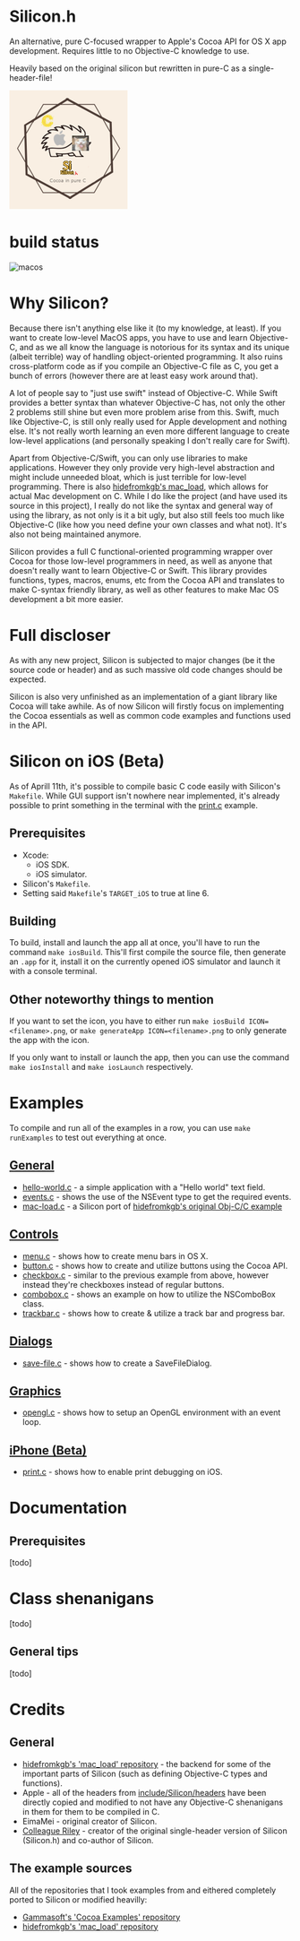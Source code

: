 # Silicon.h
An alternative, pure C-focused wrapper to Apple's Cocoa API for OS X app development. Requires little to no Objective-C knowledge to use.

Heavily based on the original silicon but rewritten in pure-C as a single-header-file!

![alt text](logo.png)

# build status
![macos](https://github.com/EimaMei/Silicon/actions/workflows/macos.yml/badge.svg)

# Why Silicon?
Because there isn't anything else like it (to my knowledge, at least). If you want to create low-level MacOS apps, you have to use and learn Objective-C, and as we all know the language is notorious for its syntax and its unique (albeit terrible) way of handling object-oriented programming. It also ruins cross-platform code as if you compile an Objective-C file as C, you get a bunch of errors (however there are at least easy work around that).

A lot of people say to "just use swift" instead of Objective-C. While Swift provides a better syntax than whatever Objective-C has, not only the other 2 problems still shine but even more problem arise from this. Swift, much like Objective-C, is still only really used for Apple development and nothing else. It's not really worth learning an even more different language to create low-level applications (and personally speaking I don't really care for Swift).

Apart from Objective-C/Swift, you can only use libraries to make applications. However they only provide very high-level abstraction and might include unneeded bloat, which is just terrible for low-level programming. There is also [hidefromkgb's mac_load](https://github.com/hidefromkgb/mac_load), which allows for actual Mac development on C. While I do like the project (and have used its source in this project), I really do not like the syntax and general way of using the library, as not only is it a bit ugly, but also still feels too much like Objective-C (like how you need define your own classes and what not). It's also not being maintained anymore.

Silicon provides a full C functional-oriented programming wrapper over Cocoa for those low-level programmers in need, as well as anyone that doesn't really want to learn Objective-C or Swift. This library provides functions, types, macros, enums, etc from the Cocoa API and translates to make C-syntax friendly library, as well as other features to make Mac OS development a bit more easier.


# Full discloser
As with any new project, Silicon is subjected to major changes (be it the source code or header) and as such massive old code changes should be expected.

Silicon is also very unfinished as an implementation of a giant library like Cocoa will take awhile. As of now Silicon will firstly focus on implementing the Cocoa essentials as well as common code examples and functions used in the API.


# Silicon on iOS (Beta)
As of Aprill 11th, it's possible to compile basic C code easily with Silicon's `Makefile`. While GUI support isn't nowhere near implemented, it's already possible to print something in the terminal with the [print.c](examples/iphone/print.c) example.

## Prerequisites
- Xcode:
    - iOS SDK.
    - iOS simulator.
- Silicon's `Makefile`.
- Setting said `Makefile`'s `TARGET_iOS` to true at line 6.

## Building
To build, install and launch the app all at once, you'll have to run the command `make iosBuild`. This'll first compile the source file, then generate an `.app` for it, install it on the currently opened iOS simulator and launch it with a console terminal.

## Other noteworthy things to mention
If you want to set the icon, you have to either run `make iosBuild ICON=<filename>.png`, or `make generateApp ICON=<filename>.png` to only generate the app with the icon.

If you only want to install or launch the app, then you can use the command `make iosInstall` and `make iosLaunch` respectively.


# Examples
To compile and run all of the examples in a row, you can use `make runExamples` to test out everything at once.
## [General](examples/general)
- [hello-world.c](examples/general/hello-world.c) - a simple application with a "Hello world" text field.
- [events.c](examples/general/events.c) - shows the use of the NSEvent type to get the required events.
- [mac-load.c](examples/general/mac-load.c) - a Silicon port of [hidefromkgb's original Obj-C/C example](https://github.com/hidefromkgb/mac_load#objective-c-gui-app-example)

## [Controls](examples/controls)
- [menu.c](examples/controls/menu.c) - shows how to create menu bars in OS X.
- [button.c](examples/controls/button.c) - shows how to create and utilize buttons using the Cocoa API.
- [checkbox.c](examples/controls/checkbox.c) - similar to the previous example from above, however instead they're checkboxes instead of regular buttons.
- [combobox.c](examples/controls/combobox.c) - shows an example on how to utilize the NSComboBox class.
- [trackbar.c](examples/controls/trackbar.c) - shows how to create & utilize a track bar and progress bar.

## [Dialogs](examples/dialogs)
- [save-file.c](examples/dialogs/save-file.c) - shows how to create a SaveFileDialog.

## [Graphics](examples/graphics)
- [opengl.c](examples/graphics/opengl.c) - shows how to setup an OpenGL environment with an event loop.

## [iPhone (Beta)](examples/iphone)
- [print.c](examples/graphics/opengl.c) - shows how to enable print debugging on iOS.


# Documentation
## Prerequisites
[todo]

# Class shenanigans
[todo]

## General tips
[todo]


# Credits
## General
- [hidefromkgb's 'mac_load' repository](https://github.com/hidefromkgb/mac_load#objective-c-gui-app-example) - the backend for some of the important parts of Silicon (such as defining Objective-C types and functions).
- Apple - all of the headers from [include/Silicon/headers](include/Silicon/headers/) have been directly copied and modified to not have any Objective-C shenanigans in them for them to be compiled in C.
- EimaMei - original creator of Silicon.
- [Colleague Riley](https://github.com/ColleagueRiley) - creator of the original single-header version of Silicon (Silicon.h) and co-author of Silicon.

## The example sources
All of the repositories that I took examples from and eithered completely ported to Silicon or modified heavilly:
- [Gammasoft's 'Cocoa Examples' repository](https://github.com/gammasoft71/Examples_Cocoa/)
- [hidefromkgb's 'mac_load' repository](https://github.com/hidefromkgb/mac_load)
